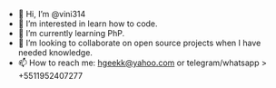 - 👋 Hi, I’m @vini314
- 👀 I’m interested in learn how to code.
- 🌱 I’m currently learning PhP.
- 💞️ I’m looking to collaborate on open source projects when I have needed knowledge.
- 📫 How to reach me: hgeekk@yahoo.com or telegram/whatsapp > +5511952407277

<!---
vini314/vini314 is a ✨ special ✨ repository because its `README.md` (this file) appears on your GitHub profile.
You can click the Preview link to take a look at your changes.
--->

